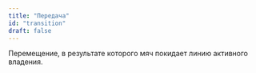 ```yaml
---
title: "Передача"
id: "transition"
draft: false
---
```


Перемещение, в результате которого мяч покидает линию активного владения.
